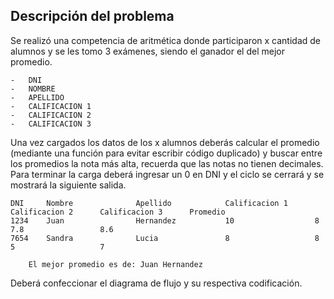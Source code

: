 ## Descripción del problema
Se realizó una competencia de aritmética donde participaron x cantidad de alumnos y se les tomo 3 exámenes, siendo el ganador el del mejor promedio.

```
-	DNI
-	NOMBRE
-	APELLIDO
-	CALIFICACION 1
-	CALIFICACION 2
-	CALIFICACION 3
```

Una vez cargados los datos de los x alumnos deberás calcular el promedio (mediante una función para evitar escribir código duplicado) y buscar entre los promedios la nota más alta, recuerda que las notas no tienen decimales.
Para terminar la carga deberá ingresar un 0 en DNI y el ciclo se cerrará y se mostrará la siguiente salida.
```
DNI     Nombre              Apellido            Calificacion 1      Calificacion 2      Calificacion 3      Promedio
1234    Juan                Hernandez           10                  8                   7.8                 8.6
7654    Sandra              Lucia               8                   8                   5                   7

    El mejor promedio es de: Juan Hernandez
```

Deberá confeccionar el diagrama de flujo y su respectiva codificación.